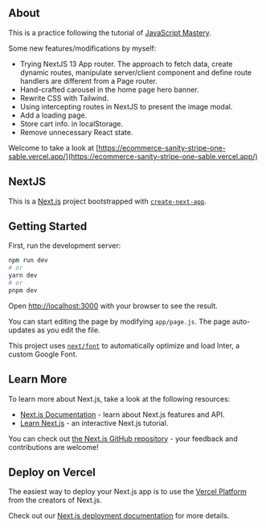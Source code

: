 ## About
This is a practice following the tutorial of [JavaScript Mastery](https://github.com/adrianhajdin/ecommerce_sanity_stripe).

Some new features/modifications by myself:
- Trying NextJS 13 App router. The approach to fetch data, create dynamic routes, manipulate server/client component and define route handlers are different from a Page router.
- Hand-crafted carousel in the home page hero banner.
- Rewrite CSS with Tailwind.
- Using intercepting routes in NextJS to present the image modal.
- Add a loading page.
- Store cart info. in localStorage.
- Remove unnecessary React state.

Welcome to take a look at [https://ecommerce-sanity-stripe-one-sable.vercel.app/](https://ecommerce-sanity-stripe-one-sable.vercel.app/) 

## NextJS
This is a [Next.js](https://nextjs.org/) project bootstrapped with [`create-next-app`](https://github.com/vercel/next.js/tree/canary/packages/create-next-app).

## Getting Started

First, run the development server:

```bash
npm run dev
# or
yarn dev
# or
pnpm dev
```

Open [http://localhost:3000](http://localhost:3000) with your browser to see the result.

You can start editing the page by modifying `app/page.js`. The page auto-updates as you edit the file.

This project uses [`next/font`](https://nextjs.org/docs/basic-features/font-optimization) to automatically optimize and load Inter, a custom Google Font.

## Learn More

To learn more about Next.js, take a look at the following resources:

- [Next.js Documentation](https://nextjs.org/docs) - learn about Next.js features and API.
- [Learn Next.js](https://nextjs.org/learn) - an interactive Next.js tutorial.

You can check out [the Next.js GitHub repository](https://github.com/vercel/next.js/) - your feedback and contributions are welcome!

## Deploy on Vercel

The easiest way to deploy your Next.js app is to use the [Vercel Platform](https://vercel.com/new?utm_medium=default-template&filter=next.js&utm_source=create-next-app&utm_campaign=create-next-app-readme) from the creators of Next.js.

Check out our [Next.js deployment documentation](https://nextjs.org/docs/deployment) for more details.
